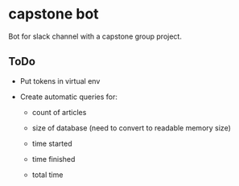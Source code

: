 # capstone bot

Bot for slack channel with a capstone group project.

## ToDo

- Put tokens in virtual env 

- Create automatic queries for:

	- count of articles

	- size of database (need to convert to readable memory size)

	- time started

	- time finished

	- total time
